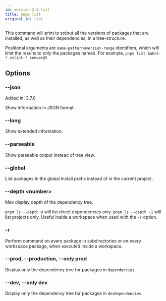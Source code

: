 ```yaml
---
id: version-3.8-list
title: pnpm list
original_id: list
---
```


This command will print to stdout all the versions of packages that are installed, as well as their dependencies, in a tree-structure.

Positional arguments are `name-pattern@version-range` identifiers, which will limit the results to only the packages named.
For example, `pnpm list babel-* eslint-* semver@5`

## Options

### --json

Added in: 3.7.0

Show information in JSON format.

### --long

Show extended information.

### --parseable

Show parseable output instead of tree view.

### --global

List packages in the global install prefix instead of in the current project.

### --depth &lt;number>

Max display depth of the dependency tree.

`pnpm ls --depth 0` will list direct dependencies only.
`pnpm ls --depth -1` will list projects only. Useful inside a workspace when used with the `-r` option.

### -r

Perform command on every package in subdirectories
or on every workspace package, when executed inside a workspace.

### --prod, --production, --only prod

Display only the dependency tree for packages in `dependencies`.

### --dev, --only dev

Display only the dependency tree for packages in `devDependencies`.
